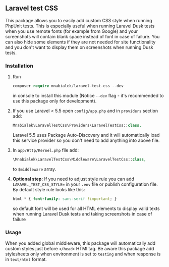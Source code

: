## Laravel test CSS

This package allows you to easily add custom CSS style when running PhpUnit tests. This is especially useful when running Laravel Dusk tests when you use remote fonts (for example from Google) and your screenshots will contain blank space instead of font in case of failure. You can also hide some elements if they are not needed for site functionality and you don't want to display them on screenshots when running Dusk tests.

### Installation
 
1. Run
   ```php   
   composer require mnabialek/laravel-test-css --dev
   ```
   
   in console to install this module (Notice `--dev` flag - it's recommended to use this package only for development). 
 
2. If you use Laravel < 5.5 open `config/app.php` and in `providers` section add:
 
   ```php
   Mnabialek\LaravelTestCss\Providers\LaravelTestCss::class,
   ```
     
   Laravel 5.5 uses Package Auto-Discovery and it will automatically load this service provider so you don't need to add anything into above file.
    
3. In `app/Http/Kernel.php` file add:

   ```php
   \Mnabialek\LaravelTestCss\Middleware\LaravelTestCss::class,
   ```
    
    to `$middleware` array.
    
4. **Optional step:** If you need to adjust style rule you can add `LARAVEL_TEST_CSS_STYLE=` in your `.env` file or publish configuration file. By default style rule looks like this:

   ```css
   html * { font-family: sans-serif !important; }
   ```
   
   so default font will be used for all HTML elements to display valid texts when running Laravel Dusk tests and taking screenshots in case of failure

### Usage
   
When you added global middleware, this package will automatically add custom styles just before `</head>` HTMl tag. Be aware this package add stylesheets only when environment is set to `testing` and when response is in `text/html` format.   
